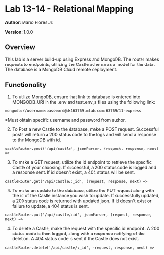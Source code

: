 # Lab 13-14 - Relational Mapping

**Author**: Mario Flores Jr.

**Version**: 1.0.0

## Overview

This lab is a server build-up using Express and MongoDB. The router makes requests to endpoints, utilizing the Castle schema as a model for the data. The database is a MongoDB Cloud remote deployment.  

## Functionality

1. To utilize MongoDB, ensure that link to database is entered into MONGODB_URI in the .env and test.env.js files using the following link:

```mongodb://username:password@ds163769.mlab.com:63769/11-express```

*Must obtain specific username and password from author.

2. To Post a new Castle to the database, make a POST request.  Successful posts will return a 200 status code to the logs and will send a response to the MongoDB with id.

```castleRouter.post('/api/castle', jsonParser, (request, response, next) =>```

3. To make a GET request, utilize the id endpoint to retrieve the specific Castle of your choosing. If successful, a 200 status code is logged and a response sent. If id doesn't exist, a 404 status will be sent.

```castleRouter.get('/api/castle/:_id', (request, response, next) =>```

4. To make an update to the database, utilize the PUT request along with the id of the Castle instance you wish to update. If successfully updated, a 200 status code is returned with updated json. If id doesn't exist or failure to update, a 404 status is sent.

```castleRouter.put('/api/castle/:id', jsonParser, (request, response, next) =>```

4. To delete a Castle, make the request with the specific id endpoint. A 200 status code is then logged, along with a response notifying of the deletion. A 404 status code is sent if the Castle does not exist.

```castleRouter.delete('/api/castle/:_id', (request, response, next) =>```
